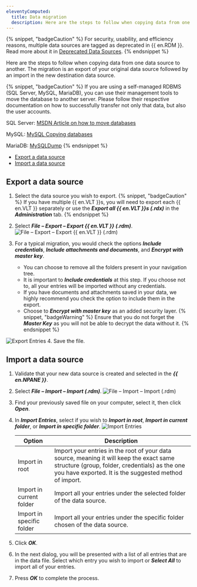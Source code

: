 ```yaml
---
eleventyComputed:
  title: Data migration
  description: Here are the steps to follow when copying data from one data source to another. The migration is an export of your original data source followed by an import in the new destination data source.
---
```

{% snippet, "badgeCaution" %}
For security, usability, and efficiency reasons, multiple data sources are tagged as deprecated in {{ en.RDM }}. Read more about it in [Deprecated Data Sources](/rdm/mac/kb/rdm-windows/knowledge-base/deprecated-data-sources/).
{% endsnippet %}

Here are the steps to follow when copying data from one data source to another. The migration is an export of your original data source followed by an import in the new destination data source.

{% snippet, "badgeCaution" %}
If you are using a self-managed RDBMS (SQL Server, MySQL, MariaDB), you can use their management tools to move the database to another server. Please follow their respective documentation on how to successfully transfer not only that data, but also the user accounts.

SQL Server: [MSDN Article on how to move databases](https://support.microsoft.com/en-us/help/314546/how-to-move-databases-between-computers-that-are-running-sql-server)

MySQL: [MySQL Copying databases](https://dev.mysql.com/doc/refman/5.7/en/copying-databases.html)

MariaDB: [MySQLDump](https://mariadb.com/kb/en/mariadb/mysqldump/)
{% endsnippet %}

* [Export a data source](#export-a-data-source)
* [Import a data source](#import-a-data-source)

## Export a data source
1. Select the data source you wish to export.
{% snippet, "badgeCaution" %}
If you have multiple {{ en.VLT }}s, you will need to export each {{ en.VLT }} separately or use the ***Export all {{ en.VLT }}s (.rdx)*** in the ***Administration*** tab.
{% endsnippet %}

2. Select ***File – Export – Export {{ en.VLT }} (.rdm)***.
![File – Export – Export {{ en.VLT }} (.rdm)](https://cdnweb.devolutions.net/docs/docs_en_kb_KB4540.png)
1. For a typical migration, you would check the options ***Include credentials***, ***Include attachments and documents***, and ***Encrypt with master key***.
    * You can choose to remove all the folders present in your navigation tree.
    * It is important to ***Include credentials*** at this step. If you choose not to, all your entries will be imported without any credentials.
    * If you have documents and attachments saved in your data, we highly recommend you check the option to include them in the export.
    * Choose to ***Encrypt with master key*** as an added security layer.
{% snippet, "badgeWarning" %}
Ensure that you do not forget the ***Master Key*** as you will not be able to decrypt the data without it.
{% endsnippet %}

![Export Entries](https://cdnweb.devolutions.net/docs/docs_en_kb_KB4541.png)
4. Save the file.

## Import a data source
1. Validate that your new data source is created and selected in the ***{{ en.NPANE }}***.
1. Select ***File – Import – Import (.rdm)***.
![File – Import – Import (.rdm)](https://cdnweb.devolutions.net/docs/docs_en_kb_KB4542.png)
1. Find your previously saved file on your computer, select it, then click ***Open***.
1. In ***Import Entries***, select if you wish to ***Import in root***, ***Import in current folder***, or ***Import in specific folder***.
![Import Entries](https://cdnweb.devolutions.net/docs/docs_en_kb_KB4543.png)

   | Option                    | Description                                                                  |
   |---------------------------|------------------------------------------------------------------------------|
   | Import in root            | Import your entries in the root of your data source, meaning it will keep the exact same structure (group, folder, credentials) as the one you have exported. It is the suggested method of import.                   |
   | Import in current folder  | Import all your entries under the selected folder of the data source.        |
   | Import in specific folder | Import all your entries under the specific folder chosen of the data source. |

1. Click ***OK***.
1. In the next dialog, you will be presented with a list of all entries that are in the data file. Select which entry you wish to import or ***Select All*** to import all of your entries.
1. Press ***OK*** to complete the process.
